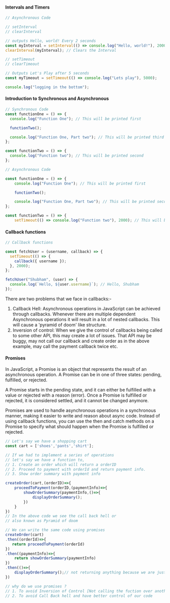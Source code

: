 #### Intervals and Timers

```js
// Asynchronous Code

// setInterval
// clearInterval

// outputs Hello, world! Every 2 seconds
const myInterval = setInterval(() => console.log("Hello, world!"), 2000);
clearInterval(myInterval); // Clears the Interval

// setTimeout
// clearTimeout

// Outputs Let's Play after 5 seconds
const myTimeout = setTimeout(() => console.log("Lets play"), 5000);

console.log("logging in the bottom");
```

#### Introduction to Synchronous and Asynchronous

```js
// Synchronous Code
const functionOne = () => {
  console.log("Function One"); // This will be printed first

  functionTwo();

  console.log("Function One, Part two"); // This will be printed third
};

const functionTwo = () => {
  console.log("Function two"); // This will be printed second
};

// Asynchronous Code

const functionOne = () => {
    console.log("Function One"); // This will be printed first

    functionTwo();

    console.log("Function One, Part two"); // This will be printed second
};

const functionTwo = () => {
    setTimeout(() => console.log("Function two"), 2000); // This will be printed third

```

#### Callback functions

```js
// Callback functions

const fetchUser = (username, callback) => {
  setTimeout(() => {
    callback({ username });
  }, 2000);
};

fetchUser("Shubham", (user) => {
  console.log(`Hello, ${user.username}`); // Hello, Shubham
});
```

There are two problems that we face in callbacks:-

1. Callback Hell: Asynchronous operations in JavaScript can be achieved through callbacks. Whenever there are multiple dependent Asynchronous operations it will result in a lot of nested callbacks. This will cause a 'pyramid of doom' like structure.
2. Inversion of control: When we give the control of callbacks being called to some other API, this may create a lot of issues. That API may be buggy, may not call our callback and create order as in the above example, may call the payment callback twice etc.

#### Promises

In JavaScript, a Promise is an object that represents the result of an asynchronous operation. A Promise can be in one of three states: pending, fulfilled, or rejected.

A Promise starts in the pending state, and it can either be fulfilled with a value or rejected with a reason (error). Once a Promise is fulfilled or rejected, it is considered settled, and it cannot be changed anymore.

Promises are used to handle asynchronous operations in a synchronous manner, making it easier to write and reason about async code. Instead of using callback functions, you can use the then and catch methods on a Promise to specify what should happen when the Promise is fulfilled or rejected.

```js
// Let's say we have a shopping cart
const cart = ['shoes','pants','shirt'];

// If we had to implement a series of operations
// let's say we have a function to,
// 1. Create an order which will return a orderID
// 2. Proceed to payment with orderId and return payment info.
// 3. Show order summary with payment info

createOrder(cart,(orderID)=>{
    proceedToPayment(orderID,(paymentInfo)=>{
        showOrderSummary(paymentInfo,()=>{
            displayOrderSummary();
        })
    }
})
// In the above code we see the call back hell or
// also known as Pyramid of doom

// We can write the same code using promises
createOrder(cart)
.then((orderId)=>{
   return proceedToPayment(orderId)
})
.then((paymentInfo)=>{
    return showOrderSummary(paymentInfo)
})
.then(()=>{
    displayOrderSummary();// not returning anything because we are just displaying
})

// why do we use promises ?
// 1. To avoid Inversion of Control [Not calling the fuction over another function]
// 2. To avoid Call Back hell and have better control of our code
```
